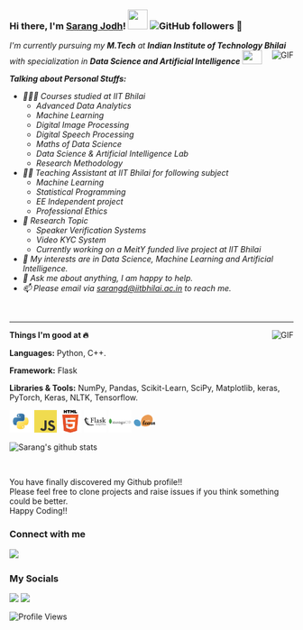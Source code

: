 ### Hi there, I'm [Sarang Jodh]()! <img src="https://raw.githubusercontent.com/TheDudeThatCode/TheDudeThatCode/master/Assets/Hi.gif" width=35 height=35> ![GitHub followers](https://img.shields.io/github/followers/sarang-iitb?style=social) 👋

<p>
  <em>
    I'm currently pursuing my <b>M.Tech</b> at <b> Indian Institute of Technology Bhilai </b> with specialization in <b>Data Science and Artificial Intelligence</b> <img src="https://raw.githubusercontent.com/TheDudeThatCode/TheDudeThatCode/master/Assets/Developer.gif" width=35 height=25> 
  </em>

<img align="right" alt="GIF" src="https://media.giphy.com/media/RcsonxhFOqAdOiHeWB/giphy.gif" />
<em>

**Talking about Personal Stuffs:**

- 👨🏽‍💻 Courses studied at IIT Bhilai
  * Advanced Data Analytics
  * Machine Learning
  * Digital Image Processing
  * Digital Speech Processing
  * Maths of Data Science
  * Data Science & Artificial Intelligence Lab
  * Research Methodology
- 👨‍🏫 Teaching Assistant at IIT Bhilai for following subject
  * Machine Learning
  * Statistical Programming
  * EE Independent project
  * Professional Ethics
- 📃 Research Topic
  * Speaker Verification Systems  
  * Video KYC System
  * Currently working on a MeitY funded live project at IIT Bhilai 
- 🤔 My interests are in Data Science, Machine Learning and Artificial Intelligence.
- 💬 Ask me about anything, I am happy to help.
- 📫 Please email via sarangd@iitbhilai.ac.in to reach me.



<br/>
</em>

<hr>
<div>
<p>
<img align="right" alt="GIF" src="https://media.giphy.com/media/L8K62iTDkzGX6/giphy.gif" />

**Things I'm good at :fire:**

**Languages:**  Python, C++.

**Framework:** Flask

**Libraries & Tools:** NumPy, Pandas, Scikit-Learn, SciPy, Matplotlib, keras, PyTorch, Keras, NLTK, Tensorflow.


<code><img height="40" src="https://raw.githubusercontent.com/github/explore/80688e429a7d4ef2fca1e82350fe8e3517d3494d/topics/python/python.png" title="python"></code>
<code><img height="40" src="https://raw.githubusercontent.com/github/explore/80688e429a7d4ef2fca1e82350fe8e3517d3494d/topics/javascript/javascript.png" title="javascript"></code>
<code><img height="40" src="https://raw.githubusercontent.com/github/explore/80688e429a7d4ef2fca1e82350fe8e3517d3494d/topics/html/html.png" title="html"></code>
<code><img height="40" src="https://raw.githubusercontent.com/github/explore/80688e429a7d4ef2fca1e82350fe8e3517d3494d/topics/flask/flask.png" title="flask"></code>
<code><img height="40" src="https://raw.githubusercontent.com/github/explore/80688e429a7d4ef2fca1e82350fe8e3517d3494d/topics/mongodb/mongodb.png" title="mongodb"></code>
<code><img height="40" src="https://raw.githubusercontent.com/github/explore/80688e429a7d4ef2fca1e82350fe8e3517d3494d/topics/scikit-learn/scikit-learn.png" title="sklearn"></code>
</p>
</div>

![Sarang's github stats](https://github-readme-stats.vercel.app/api?username=sarang-iitb&show_icons=true&hide_border=true)

<br/>

You have finally discovered my Github profile!!
<br/>
Please feel free to clone projects and raise issues if you think something could be better.
<br/>
Happy Coding!!

### Connect with me
[<img target="_blank" src="https://img.icons8.com/bubbles/100/000000/secured-letter.png">](mailto:sarangd@iitbhilai.ac.in)


### My Socials

[<img target="_blank" src="https://img.icons8.com/bubbles/100/000000/linkedin.png">](https://www.linkedin.com/in/sarang-jodh-b9423b231/)  [<img target="_blank" src="https://img.icons8.com/bubbles/100/000000/github.png">](https://github.com/sarang-iitb)  


![Profile Views](https://komarev.com/ghpvc/?username=sarang-iitb&style=flat-square)

```python

```
